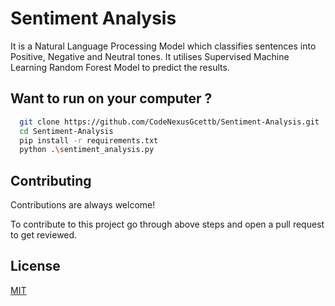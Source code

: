 
# Sentiment Analysis

It is a Natural Language Processing Model which classifies sentences into Positive, Negative and Neutral tones. It utilises Supervised Machine Learning Random Forest Model to predict the results.


## Want to run on your computer ?



```bash
  git clone https://github.com/CodeNexusGcettb/Sentiment-Analysis.git
  cd Sentiment-Analysis
  pip install -r requirements.txt
  python .\sentiment_analysis.py
```
    
## Contributing

Contributions are always welcome!

To contribute to this project go through above steps and open a pull request to get reviewed.


## License

[MIT](https://choosealicense.com/licenses/mit/)

